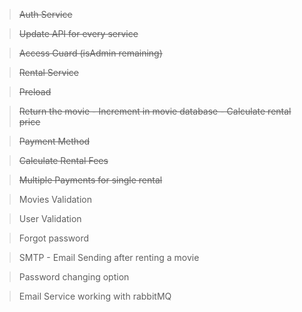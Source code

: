 > ~~Auth Service~~

> ~~Update API for every service~~

> ~~Access Guard (isAdmin remaining)~~

> ~~Rental Service~~

> ~~Preload~~

> ~~Return the movie - Increment in movie database - Calculate rental price~~

> ~~Payment Method~~

> ~~Calculate Rental Fees~~

> ~~Multiple Payments for single rental~~

> Movies Validation

> User Validation

> Forgot password

> SMTP - Email Sending after renting a movie

> Password changing option

> Email Service working with rabbitMQ 